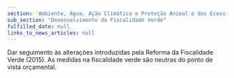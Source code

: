 ```yaml
---
section: 'Ambiente, Água, Ação Climática e Proteção Animal e dos Ecossistemas'
sub_section: "Desenvolvimento da Fiscalidade Verde"
fulfilled_date: null
links_to_news_articles: null
---
```


Dar seguimento às alterações introduzidas pela Reforma da Fiscalidade Verde (2015). As medidas na fiscalidade verde são neutras do ponto de vista orçamental.